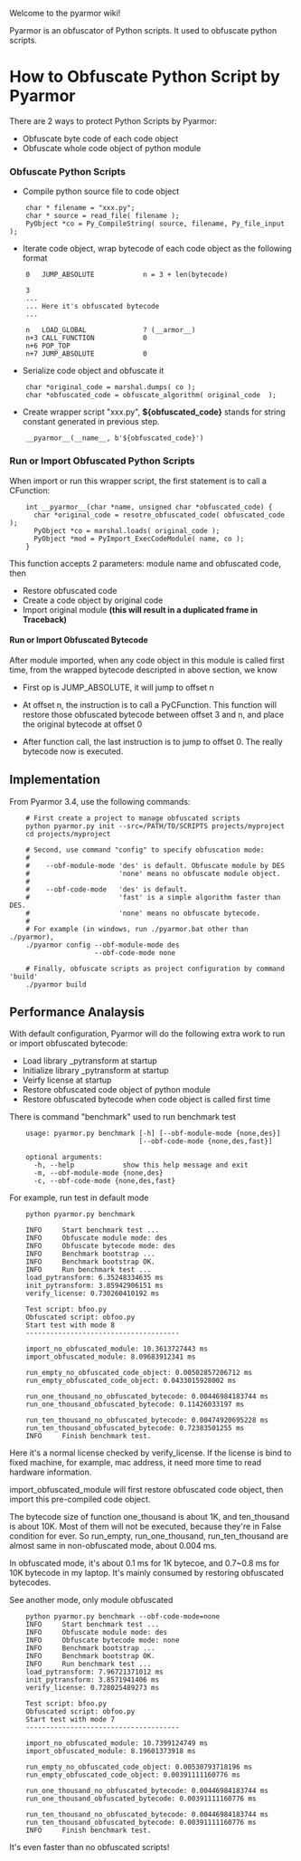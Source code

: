 Welcome to the pyarmor wiki!

Pyarmor is an obfuscator of Python scripts. It used to obfuscate python scripts.

# How to Obfuscate Python Script by Pyarmor

There are 2 ways to protect Python Scripts by Pyarmor:

* Obfuscate byte code of each code object
* Obfuscate whole code object of python module

### Obfuscate Python Scripts

- Compile python source file to code object

```
    char * filename = "xxx.py";
    char * source = read_file( filename );
    PyObject *co = Py_CompileString( source, filename, Py_file_input );
```

- Iterate code object, wrap bytecode of each code object as the
  following format

```
    0   JUMP_ABSOLUTE            n = 3 + len(bytecode)

    3
    ...
    ... Here it's obfuscated bytecode
    ...

    n   LOAD_GLOBAL              ? (__armor__)
    n+3 CALL_FUNCTION            0
    n+6 POP_TOP
    n+7 JUMP_ABSOLUTE            0

```

- Serialize code object and obfuscate it

```
    char *original_code = marshal.dumps( co );
    char *obfuscated_code = obfuscate_algorithm( original_code  );
```

- Create wrapper script "xxx.py", **${obfuscated_code}** stands for string constant generated in previous step.

```
    __pyarmor__(__name__, b'${obfuscated_code}')
```

### Run or Import Obfuscated Python Scripts

When import or run this wrapper script, the first statement is to call a CFunction:

```
    int __pyarmor__(char *name, unsigned char *obfuscated_code) {
      char *original_code = resotre_obfuscated_code( obfuscated_code );
      PyObject *co = marshal.loads( original_code );
      PyObject *mod = PyImport_ExecCodeModule( name, co );
    }
```

This function accepts 2 parameters: module name and obfuscated code, then

* Restore obfuscated code
* Create a code object by original code
* Import original module **(this will result in a duplicated frame in
  Traceback)**

#### Run or Import Obfuscated Bytecode

After module imported, when any code object in this module is called
first time, from the wrapped bytecode descripted in above section, we
know

- First op is JUMP_ABSOLUTE, it will jump to offset n

- At offset n, the instruction is to call a PyCFunction. This function
  will restore those obfuscated bytecode between offset 3 and n, and
  place the original bytecode at offset 0

- After function call, the last instruction is to jump to
  offset 0. The really bytecode now is executed.

## Implementation

From Pyarmor 3.4, use the following commands:

```
    # First create a project to manage obfuscated scripts
    python pyarmor.py init --src=/PATH/TO/SCRIPTS projects/myproject
    cd projects/myproject

    # Second, use command "config" to specify obfuscation mode:
    #
    #    --obf-module-mode 'des' is default. Obfuscate module by DES
    #                      'none' means no obfuscate module object.
    #
    #    --obf-code-mode   'des' is default.
    #                      'fast' is a simple algorithm faster than DES.
    #                      'none' means no obfuscate bytecode.
    #
    # For example (in windows, run ./pyarmor.bat other than ./pyarmor),
    ./pyarmor config --obf-module-mode des
                     --obf-code-mode none

    # Finally, obfuscate scripts as project configuration by command 'build'
    ./pyarmor build

```

## Performance Analaysis

With default configuration, Pyarmor will do the following extra work
to run or import obfuscated bytecode:

- Load library _pytransform at startup
- Initialize library _pytransform at startup
- Veirfy license at startup
- Restore obfuscated code object of python module
- Restore obfuscated bytecode when code object is called first time

There is command "benchmark" used to run benchmark test

```
    usage: pyarmor.py benchmark [-h] [--obf-module-mode {none,des}]
                                [--obf-code-mode {none,des,fast}]

    optional arguments:
      -h, --help            show this help message and exit
      -m, --obf-module-mode {none,des}
      -c, --obf-code-mode {none,des,fast}
```

For example, run test in default mode

```
    python pyarmor.py benchmark

    INFO     Start benchmark test ...
    INFO     Obfuscate module mode: des
    INFO     Obfuscate bytecode mode: des
    INFO     Benchmark bootstrap ...
    INFO     Benchmark bootstrap OK.
    INFO     Run benchmark test ...
    load_pytransform: 6.35248334635 ms
    init_pytransform: 3.85942906151 ms
    verify_license: 0.730260410192 ms

    Test script: bfoo.py
    Obfuscated script: obfoo.py
    Start test with mode 8
    --------------------------------------

    import_no_obfuscated_module: 10.3613727443 ms
    import_obfuscated_module: 8.09683912341 ms

    run_empty_no_obfuscated_code_object: 0.00502857206712 ms
    run_empty_obfuscated_code_object: 0.0433015928002 ms

    run_one_thousand_no_obfuscated_bytecode: 0.00446984183744 ms
    run_one_thousand_obfuscated_bytecode: 0.11426033197 ms

    run_ten_thousand_no_obfuscated_bytecode: 0.00474920695228 ms
    run_ten_thousand_obfuscated_bytecode: 0.72383501255 ms
    INFO     Finish benchmark test.

```

Here it's a normal license checked by verify_license. If the license
is bind to fixed machine, for example, mac address, it need more time
to read hardware information.

import_obfuscated_module will first restore obfuscated code object,
then import this pre-compiled code object.

The bytecode size of function one_thousand is about 1K, and
ten_thousand is about 10K. Most of them will not be executed, because
they're in False condition for ever. So run_empty, run_one_thousand,
run_ten_thousand are almost same in non-obfuscated mode, about 0.004
ms.

In obfuscated mode, it's about 0.1 ms for 1K bytecoe, and 0.7~0.8 ms
for 10K bytecode in my laptop. It's mainly consumed by restoring
obfuscated bytecodes.

See another mode, only module obfuscated

```
    python pyarmor.py benchmark --obf-code-mode=none
    INFO     Start benchmark test ...
    INFO     Obfuscate module mode: des
    INFO     Obfuscate bytecode mode: none
    INFO     Benchmark bootstrap ...
    INFO     Benchmark bootstrap OK.
    INFO     Run benchmark test ...
    load_pytransform: 7.96721371012 ms
    init_pytransform: 3.8571941406 ms
    verify_license: 0.728025489273 ms

    Test script: bfoo.py
    Obfuscated script: obfoo.py
    Start test with mode 7
    --------------------------------------

    import_no_obfuscated_module: 10.7399124749 ms
    import_obfuscated_module: 8.19601373918 ms

    run_empty_no_obfuscated_code_object: 0.00530793718196 ms
    run_empty_obfuscated_code_object: 0.00391111160776 ms

    run_one_thousand_no_obfuscated_bytecode: 0.00446984183744 ms
    run_one_thousand_obfuscated_bytecode: 0.00391111160776 ms

    run_ten_thousand_no_obfuscated_bytecode: 0.00446984183744 ms
    run_ten_thousand_obfuscated_bytecode: 0.00391111160776 ms
    INFO     Finish benchmark test.

```
It's even faster than no obfuscated scripts!